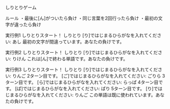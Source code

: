 しりとりゲーム

ルール
・最後に[ん]がついたら負け
・同じ言葉を2回行ったら負け
・最初の文字が違ったら負け

実行例1
しりとりスタート！
 しりとり
[り]ではじまるひらがなを入れてください: あし
最初の文字が間違っています。あなたの負けです。

実行例2
しりとりスタート！
 しりとり
[り]ではじまるひらがなを入れてください: りけん
これは[ん]で終わる単語です。あなたの負けです。

実行例3
しりとりスタート！
 しりとり
[り]ではじまるひらがなを入れてください: りんご
2ターン目です。
[ご]ではじまるひらがなを入れてください: ごりら
3ターン目です。
[ら]ではじまるひらがなを入れてください: らっぱ
4ターン目です。
[ぱ]ではじまるひらがなを入れてください: ぱり
5ターン目です。
[り]ではじまるひらがなを入れてください: りんご
この単語は既に使われています。あなたの負けです。

